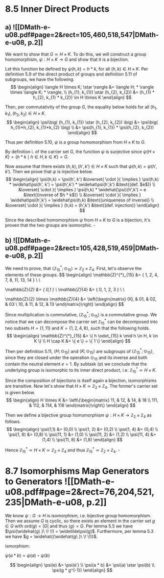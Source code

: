 
# 8.5 Inner Direct Products

## a) ![[DMath-e-u08.pdf#page=2&rect=105,460,518,547|DMath-e-u08, p.2]]

We want to show that $G \simeq H \times K$. To do this, we will construct a group homomorphism, $\psi :H \times K \to G$ and show that it is a bijection.

Let this function be defined by $\psi(h, k) = h * k$, for all $(h,k) \in H \times K$. Per definition 5.9 of the direct product of groups and definition 5.11 of subgroups, we have the following.
$$
\begin{align}
\langle H \times K; \star \rangle &= \langle H; * \rangle \times \langle K; * \rangle, \\
(h_{1}, k_{1}) \star (h_{2}, k_{2}) &= (h_{1} * h_{2}, k_{1} * k_{2}) \in H \times K
\end{align}
$$

Then, per commutativity of the group $G$, the equality below holds for all $(h_{1}, k_{1}), (h_{2}, k_{2}) \in H \times K$.
$$
\begin{align}
\psi\big( (h_{1}, k_{1}) \star (h_{2}, k_{2}) \big) &= \psi\big( h_{1}*h_{2}, k_{1}*k_{2} \big) \\
&= \psi(h_{1}, k_{1}) * \psi(h_{2}, k_{2})
\end{align}
$$

Thus per definition 5.10, $\psi$ is a group homomorphism from $H \times K$ to $G$.

By definition $\mathrm{i.}$ of the carrier set $G$, the function $\psi$ is surjective since $\psi(H \times K) = \{ h * k \mid h \in H, k \in K \} = G$. 

Now assume that there exists $(h,k), (h', k') \in H \times K$ such that $\psi(h,k) = \psi(h', k')$. Then we prove that $\psi$ is injective below.
$$
\begin{align}
\psi(h,k) = \psi(h', k') &\overset{ \cdot }{ \implies } \psi(h,k) * \widehat\psi(h', k') = \psi(h',k') * \widehat\psi(h',k') &\text{(def. $e$)} \\
&\overset{ \cdot }{ \implies } \psi(h,k) * \widehat{\psi}(h',k') = e &\text{(inverse of $h * k$)} \\
&\overset{ \cdot }{ \implies } \widehat\psi(h',k') = \widehat\psi(h,k) &\text{(uniqueness of inverse)} \\
&\overset{ \cdot }{ \implies } (h,k) = (h',k') &\text{(def. injection)}
\end{align}
$$

Since the described homomorphism $\psi$ from $H \times K$ to $G$ is a bijection, it's proven that the two groups are isomorphic.
$\square$

<div class="page-break" style="page-break-before: always;"></div>

## b) ![[DMath-e-u08.pdf#page=2&rect=105,428,519,459|DMath-e-u08, p.2]]
We need to prove, that $\langle \mathbb{Z}^{*}_{15}; \odot_{15} \rangle \simeq \mathbb{Z}_{2} \times \mathbb{Z}_{4}$. First, let's observe the elements of these groups.
$$
\begin{align}
\mathbb{Z}^{*}_{15} &= \{ 1, 2, 4, 7, 8, 11, 13, 14 \} \\ \\

\mathbb{Z}_{2} &= \{ 0,1 \} \\
\mathbb{Z}_{4} &= \{ 0, 1, 2, 3 \} \\ \\

\mathbb{Z}_{2} \times \mathbb{Z}_{4} &= \left\{\begin{matrix}
00, & 01, & 02, & 03 \\
10, & 11, & 12, & 13
\end{matrix}\right\}
\end{align}
$$

Since multiplication is commutative, $\langle \mathbb{Z}^{*}_{15}; \odot_{15} \rangle$ is a commutative group. We notice that we can decompose the carrier set $\mathbb{Z}^{*}_{15}$ can be decomposed into two subsets $H = \{ 1, 11 \}$ and $K =\{ 1, 2, 4, 8 \}$, such that the following holds.
$$
\begin{align}
\mathbb{Z}^{*}_{15} &= \{ h \odot_{15} k \mid h \in H, k \in K \} \\
H \cap K &= \{ e \} = \{ 1 \}
\end{align}
$$

Then per definition 5.11, $\langle H; \odot_{15} \rangle$ and $\langle K; \odot_{15} \rangle$ are subgroups of $\langle \mathbb{Z}^{*}_{15}; \odot_{15} \rangle$, since they are closed under the operation $\odot_{15}$ and its inverse and both contain the neutral element $e=1$. By subtask $(a)$ we conclude that the underlying group is isomorphic to its inner direct product, i.e. $\mathbb{Z}^{*}_{15} \simeq H \times K$.

Since the composition of bijections is itself again a bijection, isomorphisms are transitive. Now let's show that $H \times K \simeq \mathbb{Z}_{2} \times \mathbb{Z}_{4}$. The former's carrier set is given below.
$$
\begin{align}
H \times K &= \left\{\begin{matrix}
11, & 12, & 14, & 18 \\
111, & 112, & 114, & 118
\end{matrix}\right\}
\end{align}
$$

Then we define a bijective group homomorphism $\psi : H \times K \to \mathbb{Z}_{2} \times \mathbb{Z}_{4}$ as follows.
$$
\begin{align}
\psi(1,1) &= (0,0) \\
\psi(1, 2) &= (0,2) \\
\psi(1, 4) &= (0,4) \\
\psi(1, 8) &= (0,8) \\
\psi(11, 1) &= (1,0) \\
\psi(11, 2) &= (1,2) \\
\psi(11, 4) &= (1,4) \\
\psi(11, 8) &= (1,8)
\end{align}
$$

Hence $\mathbb{Z}^{*}_{15} \simeq H \times K \simeq \mathbb{Z}_{2} \times \mathbb{Z}_{4}$ and thus $\mathbb{Z}^{*}_{15} \simeq \mathbb{Z}_{2} \times \mathbb{Z}_{4}$.
$\square$



# 8.7 Isomorphisms Map Generators to Generators ![[DMath-e-u08.pdf#page=2&rect=76,204,521,235|DMath-e-u08, p.2]]
We know $\psi: G \to H$ is isomorphism, i.e. bijective group homomorphism. Then we assume $G$ is cyclic, so there exists an element in the carrier set $g \in G$ with $\mathrm{ord}(g) = |G|$ and thus $\langle g \rangle = G$. Per lemma 5.5 we have $\psi(\widehat{g\ }\ \! \!) = \widetilde\psi(g)$. Furthermore, per lemma 5.3 we have $g = \widehat{(\widehat{g\ }\ \! \!)}$. 



ismorphism: 

$\psi(a * b) = \psi(a) \star \psi(b)$ 



$$
\begin{align}
\psi(e) &= \psi(e') \\
\psi(a * b) &= \psi(a) \star \psi(b) \\
\psi(g * g^{-1})
\end{align}
$$

